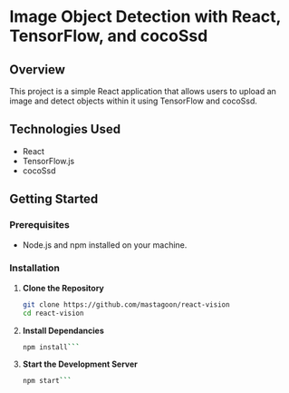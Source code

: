 # Image Object Detection with React, TensorFlow, and cocoSsd

## Overview

This project is a simple React application that allows users to upload an image and detect objects within it using TensorFlow and cocoSsd. 

## Technologies Used

- React
- TensorFlow.js
- cocoSsd

## Getting Started

### Prerequisites

- Node.js and npm installed on your machine.

### Installation

1. **Clone the Repository**
   ```bash
   git clone https://github.com/mastagoon/react-vision
   cd react-vision

2. **Install Dependancies**
   ```bash
   npm install```
   
3. **Start the Development Server**
   ```bash
   npm start```
